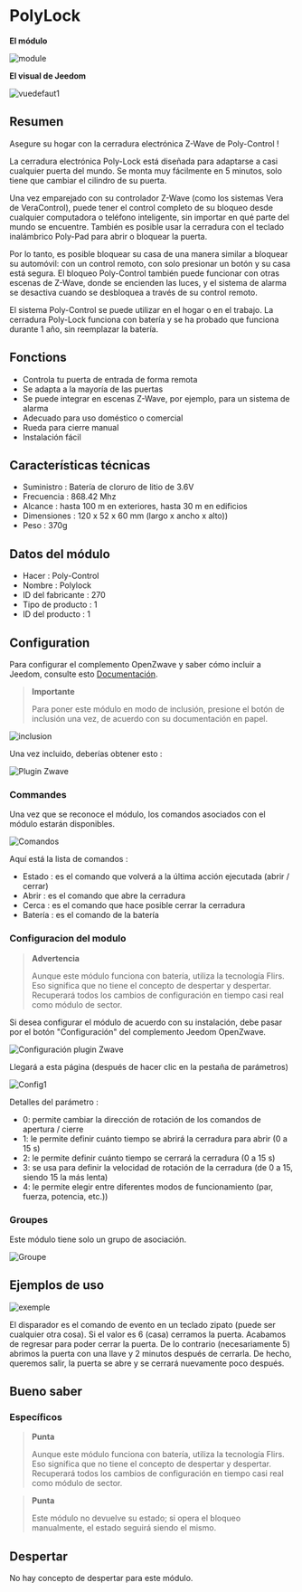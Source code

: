 # PolyLock

**El módulo**

![module](images/polycontrol.polylock/module.jpg)

**El visual de Jeedom**

![vuedefaut1](images/polycontrol.polylock/vuedefaut1.jpg)

## Resumen

Asegure su hogar con la cerradura electrónica Z-Wave de Poly-Control !

La cerradura electrónica Poly-Lock está diseñada para adaptarse a casi cualquier puerta del mundo. Se monta muy fácilmente en 5 minutos, solo tiene que cambiar el cilindro de su puerta.

Una vez emparejado con su controlador Z-Wave (como los sistemas Vera de VeraControl), puede tener el control completo de su bloqueo desde cualquier computadora o teléfono inteligente, sin importar en qué parte del mundo se encuentre. También es posible usar la cerradura con el teclado inalámbrico Poly-Pad para abrir o bloquear la puerta.

Por lo tanto, es posible bloquear su casa de una manera similar a bloquear su automóvil: con un control remoto, con solo presionar un botón y su casa está segura. El bloqueo Poly-Control también puede funcionar con otras escenas de Z-Wave, donde se encienden las luces, y el sistema de alarma se desactiva cuando se desbloquea a través de su control remoto.

El sistema Poly-Control se puede utilizar en el hogar o en el trabajo. La cerradura Poly-Lock funciona con batería y se ha probado que funciona durante 1 año, sin reemplazar la batería.

## Fonctions

-   Controla tu puerta de entrada de forma remota
-   Se adapta a la mayoría de las puertas
-   Se puede integrar en escenas Z-Wave, por ejemplo, para un sistema de alarma
-   Adecuado para uso doméstico o comercial
-   Rueda para cierre manual
-   Instalación fácil

## Características técnicas

-   Suministro : Batería de cloruro de litio de 3.6V
-   Frecuencia : 868.42 Mhz
-   Alcance : hasta 100 m en exteriores, hasta 30 m en edificios
-   Dimensiones : 120 x 52 x 60 mm (largo x ancho x alto))
-   Peso : 370g

## Datos del módulo

-   Hacer : Poly-Control
-   Nombre : Polylock
-   ID del fabricante : 270
-   Tipo de producto : 1
-   ID del producto : 1

## Configuration

Para configurar el complemento OpenZwave y saber cómo incluir a Jeedom, consulte esto [Documentación](https://doc.jeedom.com/es_ES/plugins/automation%20protocol/openzwave/).

> **Importante**
>
> Para poner este módulo en modo de inclusión, presione el botón de inclusión una vez, de acuerdo con su documentación en papel.

![inclusion](images/polycontrol.polylock/inclusion.jpg)

Una vez incluido, deberías obtener esto :

![Plugin Zwave](images/polycontrol.polylock/information.jpg)

### Commandes

Una vez que se reconoce el módulo, los comandos asociados con el módulo estarán disponibles.

![Comandos](images/polycontrol.polylock/commandes.jpg)

Aquí está la lista de comandos :

-   Estado : es el comando que volverá a la última acción ejecutada (abrir / cerrar)
-   Abrir : es el comando que abre la cerradura
-   Cerca : es el comando que hace posible cerrar la cerradura
-   Batería : es el comando de la batería

### Configuracion del modulo

> **Advertencia**
>
> Aunque este módulo funciona con batería, utiliza la tecnología Flirs. Eso significa que no tiene el concepto de despertar y despertar. Recuperará todos los cambios de configuración en tiempo casi real como módulo de sector.

Si desea configurar el módulo de acuerdo con su instalación, debe pasar por el botón "Configuración" del complemento Jeedom OpenZwave.

![Configuración plugin Zwave](images/plugin/bouton_configuration.jpg)

Llegará a esta página (después de hacer clic en la pestaña de parámetros)

![Config1](images/polycontrol.polylock/config1.jpg)

Detalles del parámetro :

-   0: permite cambiar la dirección de rotación de los comandos de apertura / cierre
-   1: le permite definir cuánto tiempo se abrirá la cerradura para abrir (0 a 15 s)
-   2: le permite definir cuánto tiempo se cerrará la cerradura (0 a 15 s)
-   3: se usa para definir la velocidad de rotación de la cerradura (de 0 a 15, siendo 15 la más lenta)
-   4: le permite elegir entre diferentes modos de funcionamiento (par, fuerza, potencia, etc.))

### Groupes

Este módulo tiene solo un grupo de asociación.

![Groupe](images/polycontrol.polylock/groupe.jpg)

## Ejemplos de uso

![exemple](images/polycontrol.polylock/exemple.jpg)

El disparador es el comando de evento en un teclado zipato (puede ser cualquier otra cosa). Si el valor es 6 (casa) cerramos la puerta. Acabamos de regresar para poder cerrar la puerta. De lo contrario (necesariamente 5) abrimos la puerta con una llave y 2 minutos después de cerrarla. De hecho, queremos salir, la puerta se abre y se cerrará nuevamente poco después.

## Bueno saber

### Específicos

> **Punta**
>
> Aunque este módulo funciona con batería, utiliza la tecnología Flirs. Eso significa que no tiene el concepto de despertar y despertar. Recuperará todos los cambios de configuración en tiempo casi real como módulo de sector.

> **Punta**
>
> Este módulo no devuelve su estado; si opera el bloqueo manualmente, el estado seguirá siendo el mismo.

## Despertar

No hay concepto de despertar para este módulo.
